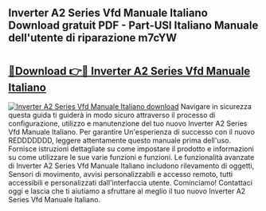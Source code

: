 ## Inverter A2 Series Vfd Manuale Italiano Download gratuit PDF - Part-USl Italiano Manuale dell'utente di riparazione m7cYW

# <h2><a href="http://dfbgzhx.blite.top/?on=Inverter+A2+Series+Vfd+Manuale+Italiano">🔗Download 👉🔴 Inverter A2 Series Vfd Manuale Italiano</a></h2>

[![Inverter A2 Series Vfd Manuale Italiano download](https://i.imgur.com/lujVjoI.png)](http://dfbgzhx.blite.top/?on=Inverter+A2+Series+Vfd+Manuale+Italiano)
Navigare in sicurezza questa guida ti guiderà in modo sicuro attraverso il processo di configurazione, utilizzo e manutenzione del tuo nuovo Inverter A2 Series Vfd Manuale Italiano. Per garantire Un'esperienza di successo con il nuovo REDDDDDDD, leggere attentamente questo manuale prima dell'uso. Fornisce istruzioni dettagliate su come impostare il prodotto e informazioni su come utilizzare le sue varie funzioni e funzioni. Le funzionalità avanzate di Inverter A2 Series Vfd Manuale Italiano includono rilevamento di oggetti, Sensori di movimento, avvisi personalizzabili e accesso remoto, tutti accessibili e personalizzati dall'interfaccia utente. Cominciamo! Contattaci oggi e lascia che ti aiutiamo a sfruttare al meglio il tuo nuovo Inverter A2 Series Vfd Manuale Italiano.
